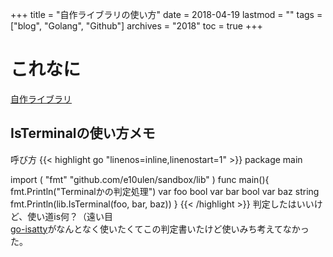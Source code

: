 +++
title = "自作ライブラリの使い方"
date = 2018-04-19
lastmod = ""
tags = ["blog", "Golang", "Github"]
archives = "2018"
toc = true
+++
# これなに
[自作ライブラリ](https://github.com/sandbox/lib)
##  IsTerminalの使い方メモ
呼び方
{{< highlight go "linenos=inline,linenostart=1" >}}
package main

import (
    "fmt"
    "github.com/e10ulen/sandbox/lib"
)
func main(){
    fmt.Println("Terminalかの判定処理")
	var foo bool
	var bar bool
	var baz string
	fmt.Println(lib.IsTerminal(foo, bar, baz))
}
{{< /highlight >}}
判定したはいいけど、使い道is何？（遠い目  
[go-isatty](https://github.com/mattn/go-isatty)がなんとなく使いたくてこの判定書いたけど使いみち考えてなかった。  
